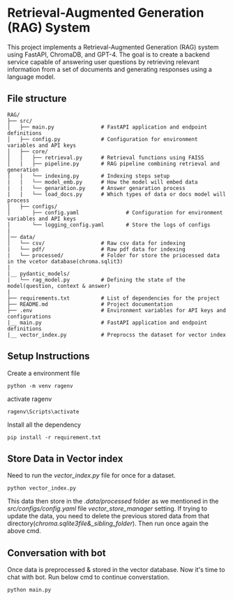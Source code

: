# Retrieval-Augmented Generation (RAG) System

This project implements a Retrieval-Augmented Generation (RAG) system using FastAPI, ChromaDB, and GPT-4. The goal is to create a backend service capable of answering user questions by retrieving relevant information from a set of documents and generating responses using a language model.

## File structure

    RAG/
    ├── src/
    │   ├── main.py               # FastAPI application and endpoint definitions
    │   ├── config.py             # Configuration for environment variables and API keys
    │   ├── core/
    │   │   ├── retrieval.py      # Retrieval functions using FAISS
    │   |   ├── pipeline.py       # RAG pipeline combining retrieval and generation
    │   |   └── indexing.py       # Indexing steps setup
    |   |   └── model_emb.py      # How the model will embed data
    |   |   └── genaration.py     # Answer genaration process
    |   |   └── load_docs.py      # Which types of data or docs model will process
    │   ├── configs/
    │       ├── config.yaml               # Configuration for environment variables and API keys
    │       └── logging_config.yaml       # Store the logs of configs
    |
    │── data/
    │   └── csv/                  # Raw csv data for indexing
    |   └── pdf/                  # Raw pdf data for indexing
    |   └── processed/            # Folder for store the priocessed data in the vcetor database(chroma.sqlit3)
    │
    |__ pydantic_models/
    |   └── rag_model.py          # Defining the state of the model(question, context & answer)
    |
    ├── requirements.txt          # List of dependencies for the project
    ├── README.md                 # Project documentation
    ├── .env                      # Environment variables for API keys and configurations
    |__ main.py                   # FastAPI application and endpoint definitions
    |__ vector_index.py           # Preprocss the dataset for vector index

## Setup Instructions

Create a environment file

    python -m venv ragenv

activate ragenv

    ragenv\Scripts\activate

Install all the dependency

    pip install -r requirement.txt

## Store Data in Vector index

Need to run the _vector_index.py_ file for once for a dataset.

    python vector_index.py

This data then store in the _.data/processed_ folder as we mentioned in the _src/configs/config.yaml_ file _vector_store_manager_ setting. If trying to update the data, you need to delete the previous stored data from that directory(_chroma.sqlite3*file*&\_sibling_folder_).
Then run once again the above cmd.

## Conversation with bot

Once data is preprocessed & stored in the vector database. Now it's time to chat with bot. Run below cmd to continue converstation.

    python main.py
